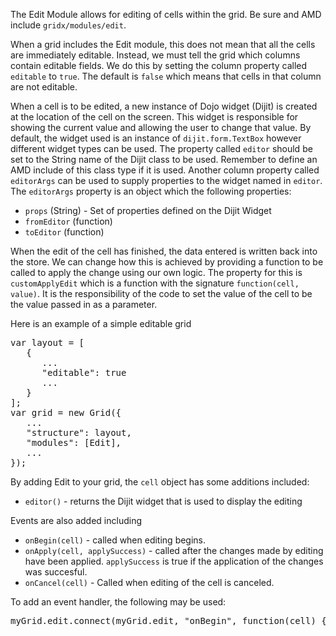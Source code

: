 The Edit Module allows for editing of cells within the grid. Be sure and AMD include `gridx/modules/edit`.

When a grid includes the Edit module, this does not mean that all the cells are immediately editable.  Instead, we must tell the grid which columns contain editable fields.  We do this by setting the column property called `editable` to `true`.  The default is `false` which means that cells in that column are not editable.

When a cell is to be edited, a new instance of Dojo widget (Dijit) is created at the location of the cell on the screen.  This widget is responsible for showing the current value and allowing the user to change that value.  By default, the widget used is an instance of `dijit.form.TextBox` however different widget types can be used.  The property called `editor` should be set to the String name of the Dijit class to be used.  Remember to define an AMD include of this class type if it is used.  Another column property called `editorArgs` can be used to supply properties to the widget named in `editor`.  The `editorArgs` property is an object which the following properties:

* `props` (String) - Set of properties defined on the Dijit Widget
* `fromEditor` (function)
* `toEditor` (function)

When the edit of the cell has finished, the data entered is written back into the store.  We can change how this is achieved by providing a function to be called to apply the change using our own logic.  The property for this is `customApplyEdit` which is a function with the signature `function(cell, value)`.  It is the responsibility of the code to set the value of the cell to be the value passed in as a parameter.

Here is an example of a simple editable grid

<pre>
var layout = [
   {
      ...
      "editable": true
      ...
   }
];
var grid = new Grid({
   ...
   "structure": layout,
   "modules": [Edit],
   ...
});
</pre>

By adding Edit to your grid, the `cell` object has some additions included:

* `editor()` - returns the Dijit widget that is used to display the editing

Events are also added including

* `onBegin(cell)` - called when editing begins.
* `onApply(cell, applySuccess)` - called after the changes made by editing have been applied.  `applySuccess` is true if the application of the changes was succesful.
* `onCancel(cell)` - Called when editing of the cell is canceled.

To add an event handler, the following may be used:
<pre>
myGrid.edit.connect(myGrid.edit, "onBegin", function(cell) {...});
</pre>